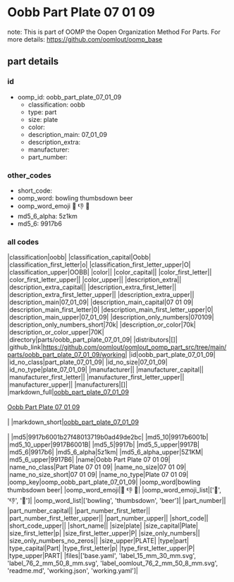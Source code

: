 # Oobb Part Plate 07 01 09  

note: This is part of OOMP the Oopen Organization Method For Parts. For more details: https://github.com/oomlout/oomp_base

##  part details





### id
* oomp_id: oobb_part_plate_07_01_09
  * classification: oobb
  * type: part
  * size: plate
  * color: 
  * description_main: 07_01_09
  * description_extra: 
  * manufacturer: 
  * part_number: 

### other_codes
* short_code: 
* oomp_word: bowling thumbsdown beer
* oomp_word_emoji :bowling: :thumbsdown: :beer:
* md5_6_alpha: 5z1km
* md5_6: 9917b6

### all codes 
|classification|oobb|
|classification_capital|Oobb|
|classification_first_letter|o|
|classification_first_letter_upper|O|
|classification_upper|OOBB|
|color||
|color_capital||
|color_first_letter||
|color_first_letter_upper||
|color_upper||
|description_extra||
|description_extra_capital||
|description_extra_first_letter||
|description_extra_first_letter_upper||
|description_extra_upper||
|description_main|07_01_09|
|description_main_capital|07 01 09|
|description_main_first_letter|0|
|description_main_first_letter_upper|0|
|description_main_upper|07_01_09|
|description_only_numbers|070109|
|description_only_numbers_short|70k|
|description_or_color|70k|
|description_or_color_upper|70K|
|directory|parts/oobb_part_plate_07_01_09|
|distributors|[]|
|github_link|https://github.com/oomlout/oomlout_oomp_part_src/tree/main/parts/oobb_part_plate_07_01_09/working|
|id|oobb_part_plate_07_01_09|
|id_no_class|part_plate_07_01_09|
|id_no_size|07_01_09|
|id_no_type|plate_07_01_09|
|manufacturer||
|manufacturer_capital||
|manufacturer_first_letter||
|manufacturer_first_letter_upper||
|manufacturer_upper||
|manufacturers|[]|
|markdown_full|[oobb_part_plate_07_01_09](https://github.com/oomlout/oomlout_oomp_part_src/tree/main/parts/oobb_part_plate_07_01_09/working)<br>[](https://github.com/oomlout/oomlout_oomp_part_src/tree/main/parts/oobb_part_plate_07_01_09/working)<br>[Oobb Part Plate 07 01 09](https://github.com/oomlout/oomlout_oomp_part_src/tree/main/parts/oobb_part_plate_07_01_09/working)<br><br>|
|markdown_short|[oobb_part_plate_07_01_09](https://github.com/oomlout/oomlout_oomp_part_src/tree/main/parts/oobb_part_plate_07_01_09/working)<br><br>|
|md5|9917b6001b27f48013719b0ad49de2bc|
|md5_10|9917b6001b|
|md5_10_upper|9917B6001B|
|md5_5|9917b|
|md5_5_upper|9917B|
|md5_6|9917b6|
|md5_6_alpha|5z1km|
|md5_6_alpha_upper|5Z1KM|
|md5_6_upper|9917B6|
|name|Oobb Part Plate 07 01 09|
|name_no_class|Part Plate 07 01 09|
|name_no_size|07 01 09|
|name_no_size_short|07 01 09|
|name_no_type|Plate 07 01 09|
|oomp_key|oomp_oobb_part_plate_07_01_09|
|oomp_word|bowling thumbsdown beer|
|oomp_word_emoji|:bowling: :thumbsdown: :beer:|
|oomp_word_emoji_list|[':bowling:', ':thumbsdown:', ':beer:']|
|oomp_word_list|['bowling', 'thumbsdown', 'beer']|
|part_number||
|part_number_capital||
|part_number_first_letter||
|part_number_first_letter_upper||
|part_number_upper||
|short_code||
|short_code_upper||
|short_name||
|size|plate|
|size_capital|Plate|
|size_first_letter|p|
|size_first_letter_upper|P|
|size_only_numbers||
|size_only_numbers_no_zeros||
|size_upper|PLATE|
|type|part|
|type_capital|Part|
|type_first_letter|p|
|type_first_letter_upper|P|
|type_upper|PART|
|files|['base.yaml', 'label_15_mm_30_mm.svg', 'label_76_2_mm_50_8_mm.svg', 'label_oomlout_76_2_mm_50_8_mm.svg', 'readme.md', 'working.json', 'working.yaml']|
